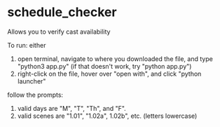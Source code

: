 # schedule_checker

Allows you to verify cast availability

To run:
either
1. open terminal, navigate to where you downloaded the file, and type "python3 app.py" (if that doesn't work, try "python app.py")
2. right-click on the file, hover over "open with", and click "python launcher"

follow the prompts: 
1. valid days are "M", "T", "Th", and "F".
2. valid scenes are "1.01", "1.02a", 1.02b", etc. (letters lowercase)
